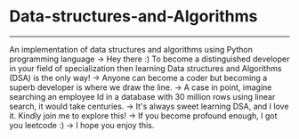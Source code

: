# Data-structures-and-Algorithms
---
An implementation of data structures and algorithms using Python programming language
-> Hey there :) To become a distinguished developer in your field of specialization then learning Data structures and Algorithms (DSA) is the only way!
-> Anyone can become a coder but becoming a superb developer is where we draw the line.
-> A case in point, imagine searching an employee Id in a database with 30 million rows using linear search, it would take centuries. 
-> It's always sweet learning DSA, and I love it. Kindly join me to explore this!
-> If you become profound enough, I got you leetcode :)
-> I hope you enjoy this. 
